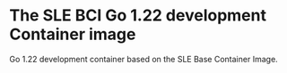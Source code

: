 # The SLE BCI Go 1.22 development Container image

Go 1.22 development container based on the SLE Base Container Image.
